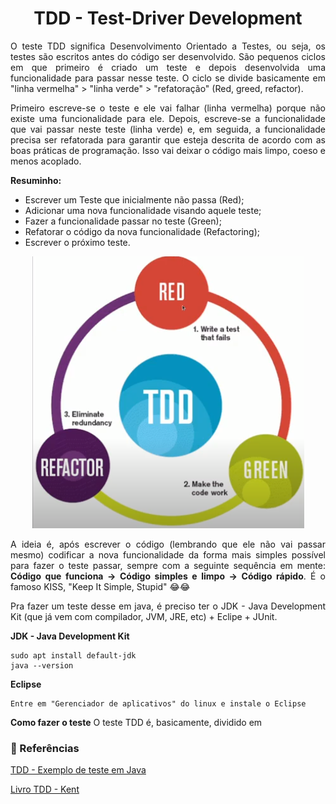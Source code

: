 # <center>TDD - Test-Driver Development

<div align="justify">

O teste TDD significa Desenvolvimento Orientado a Testes, ou seja, os testes são escritos antes do código ser desenvolvido. São pequenos ciclos em que primeiro é criado um teste e depois desenvolvida uma funcionalidade para passar nesse teste. O ciclo se divide basicamente em "linha vermelha" > "linha verde" > "refatoração" (Red, greed, refactor). 

Primeiro escreve-se o teste e ele vai falhar (linha vermelha) porque não existe uma funcionalidade para ele. Depois, escreve-se a funcionalidade que vai passar neste teste (linha verde) e, em seguida, a funcionalidade precisa ser refatorada para garantir que esteja descrita de acordo com as boas práticas de programação. Isso vai deixar o código mais limpo, coeso e menos acoplado.

**Resuminho:**

* Escrever um Teste que inicialmente não passa (Red);
* Adicionar uma nova funcionalidade visando aquele teste;
* Fazer a funcionalidade passar no teste (Green);
* Refatorar o código da nova funcionalidade (Refactoring);
* Escrever o próximo teste.

<div align="center">

![TDD](../_media/testes/tdd.png)
</div>

A ideia é, após escrever o código (lembrando que ele não vai passar mesmo) codificar a nova funcionalidade da forma mais simples possível para fazer o teste passar, sempre com a seguinte sequência em mente: **Código que funciona -> Código simples e limpo -> Código rápido**. É o famoso KISS, "Keep It Simple, Stupid" 😂😂

Pra fazer um teste desse em java, é preciso ter o JDK - Java Development Kit (que já vem com compilador, JVM, JRE, etc) + Eclipe + JUnit.

**JDK - Java Development Kit**
```
sudo apt install default-jdk
java --version
```
**Eclipse**
```
Entre em "Gerenciador de aplicativos" do linux e instale o Eclipse 
```

**Como fazer o teste**
O teste TDD é, basicamente, dividido em


</div>

### 📌 Referências
[TDD - Exemplo de teste em Java](https://www.devmedia.com.br/test-driven-development-tdd-simples-e-pratico/18533#:~:text=TDD%20%C3%A9%20o%20Desenvolvimento%20Orientado,do%20nosso%20c%C3%B3digo%20de%20produ%C3%A7%C3%A3o!)

[Livro TDD - Kent](testes/Livro_TDD_Kent-Beck.pdf)